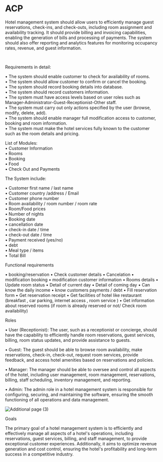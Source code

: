 # ACP
Hotel management system should allow users to efficiently manage guest reservations, check-ins, and check-outs, including room assignment and availability tracking. It should provide billing and invoicing capabilities, enabling the generation of bills and processing of payments. The system should also offer reporting and analytics features for monitoring occupancy rates, revenue, and guest information.

<br>

Requirements in detail:
<br>

•	The system should enable customer to check for availability of rooms. <br>
•	The system should allow customer to confirm or cancel the booking.<br>
•	The system should record booking details into database.<br>
•	The system should record customers information.<br>
•	The system must have access levels based on user roles such as Manager-Administrator-Guest-Receptionist-Other staff.<br>
•	The system must carry out only actions specified by the user (browse, modify, delete, add).<br>
•	The system should enable manager full modification access to customer, booking and room information.<br>
•	The system must make the hotel services fully known to the customer such as the room details and pricing.<br>




List of Modules: <br>
•	Customer Information<br>
•	Rooms<br>
•	Booking<br>
•	Food<br>
•	Check Out and Payments<br>
 





The System include:  
 
 
•	Customer first name / last name  
•	Customer country /address / Email  
•	Customer phone number  
•	Room availability / room number / room rate  
•	Room/Food prices  
•	Number of nights  
•	Booking date  
•	cancellation date  
•	check-in date / time  
•	check-out date / time  
•	Payment received (yes/no)  
•	debt  
•	Meal type / items  
•	Total Bill 
   





Functional requirements


•	booking/reservation
•	Check customer details
•	Cancelation 
• modification booking
• modification customer information
•	Rooms details
•	Update room status
•	Detail of current day
•	Detail of coming day
•	Can know the daily income
• know customers payments / debt
•	Fill reservation form
•	Get reservation receipt
•	Get facilities of hotel like restaurant (breakfast , car parking, internet access , room service )
•	Get information about reserved rooms (if room is already reserved or not/ Check room availability)





Roles

•	User (Receptionist): The user, such as a receptionist or concierge, should have the capability to efficiently handle room reservations, guest services, billing, room status updates, and provide assistance to guests.

•	Guest: The guest should be able to browse room availability, make reservations, check-in, check-out, request room services, provide feedback, and access hotel amenities based on reservations and policies. 


•	Manager: The manager should be able to oversee and control all aspects of the hotel, including user management, room management, reservations, billing, staff scheduling, inventory management, and reporting.

•	Admin: The admin role in a hotel management system is responsible for configuring, securing, and maintaining the software, ensuring the smooth functioning of all operations and data management.

![Additional page (3)](https://github.com/EronFatah/ACP/assets/91766768/388025d4-7124-4b15-b25f-ba89d1644d18)



 Goals 
 
The primary goal of a hotel management system is to efficiently and effectively manage all aspects of a hotel's operations, including reservations, guest services, billing, and staff management, to provide exceptional customer experiences. Additionally, it aims to optimize revenue generation and cost control, ensuring the hotel's profitability and long-term success in a competitive industry.


